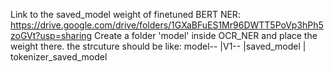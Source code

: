 Link to the saved_model weight of finetuned BERT NER:
https://drive.google.com/drive/folders/1GXaBFuES1Mr96DWTT5PoVp3hPh5zoGVt?usp=sharing
Create a folder 'model' inside OCR_NER and place the weight there. 
the strcuture should be like:
model--
       |V1--
             |saved_model 
             | tokenizer_saved_model
